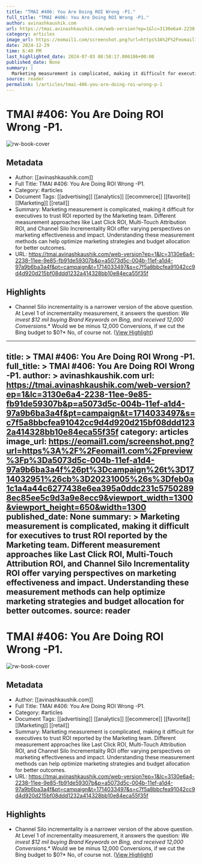 ```yaml
---
title: "TMAI #406: You Are Doing ROI Wrong -P1."
full_title: "TMAI #406: You Are Doing ROI Wrong -P1."
author: avinashkaushik.com
url: https://tmai.avinashkaushik.com/web-version?ep=1&lc=3130e6a4-2238-11ee-9e85-fb91de59307b&p=a5073d5c-004b-11ef-a1d4-97a9b6ba3a4f&pt=campaign&t=1714033497&s=c7f5a8bbcfea91042cc9d4d920d215bf08ddd1232a414328bb10e84eca55f35f
category: articles
image_url: https://eomail1.com/screenshot.png?url=https%3A%2F%2Feomail1.com%2Fpreview%3Fp%3Da5073d5c-004b-11ef-a1d4-97a9b6ba3a4f%26pt%3Dcampaign%26t%3D1714032951%26cb%3D20231005%26s%3Dfeb0a1c1a4a44c6277438e6ea395a0ddc231c57502898ec85ee5c9d3a9e8ecc9&viewport_width=1300&viewport_height=650&width=1300
date: 2024-12-29
time: 6:40 PM
last_highlighted_date: 2024-07-03 08:58:17.006186+00:00
published_date: None
summary: |
  Marketing measurement is complicated, making it difficult for executives to trust ROI reported by the Marketing team. Different measurement approaches like Last Click ROI, Multi-Touch Attribution ROI, and Channel Silo Incrementality ROI offer varying perspectives on marketing effectiveness and impact. Understanding these measurement methods can help optimize marketing strategies and budget allocation for better outcomes.
source: reader
permalink: l/articles/tmai-406-you-are-doing-roi-wrong-p-1
---
```

# TMAI #406: You Are Doing ROI Wrong -P1.

![rw-book-cover](https://eomail1.com/screenshot.png?url=https%3A%2F%2Feomail1.com%2Fpreview%3Fp%3Da5073d5c-004b-11ef-a1d4-97a9b6ba3a4f%26pt%3Dcampaign%26t%3D1714032951%26cb%3D20231005%26s%3Dfeb0a1c1a4a44c6277438e6ea395a0ddc231c57502898ec85ee5c9d3a9e8ecc9&viewport_width=1300&viewport_height=650&width=1300)

## Metadata
- Author: [[avinashkaushik.com]]
- Full Title: TMAI #406: You Are Doing ROI Wrong -P1.
- Category: #articles
- Document Tags: [[advertising]] [[analytics]] [[ecommerce]] [[favorite]] [[Marketing]] [[retail]] 
- Summary: Marketing measurement is complicated, making it difficult for executives to trust ROI reported by the Marketing team. Different measurement approaches like Last Click ROI, Multi-Touch Attribution ROI, and Channel Silo Incrementality ROI offer varying perspectives on marketing effectiveness and impact. Understanding these measurement methods can help optimize marketing strategies and budget allocation for better outcomes.
- URL: https://tmai.avinashkaushik.com/web-version?ep=1&lc=3130e6a4-2238-11ee-9e85-fb91de59307b&p=a5073d5c-004b-11ef-a1d4-97a9b6ba3a4f&pt=campaign&t=1714033497&s=c7f5a8bbcfea91042cc9d4d920d215bf08ddd1232a414328bb10e84eca55f35f

## Highlights
- Channel Silo incrementality is a narrower version of the above question. At Level 1 of incrementality measurement, it answers the question: 
  *We invest $12 mil buying Brand Keywords on Bing, and received 12,000 Conversions.** 
  Would we be minus 12,000 Conversions, if we cut the Bing budget to $0?* 
  No, of course not. ([View Highlight](https://read.readwise.io/read/01j1vx1rqbj8scxrc8f04djw4v))


---
title: >
  TMAI #406: You Are Doing ROI Wrong -P1.
full_title: >
  TMAI #406: You Are Doing ROI Wrong -P1.
author: >
  avinashkaushik.com
url: https://tmai.avinashkaushik.com/web-version?ep=1&lc=3130e6a4-2238-11ee-9e85-fb91de59307b&p=a5073d5c-004b-11ef-a1d4-97a9b6ba3a4f&pt=campaign&t=1714033497&s=c7f5a8bbcfea91042cc9d4d920d215bf08ddd1232a414328bb10e84eca55f35f
category: articles
image_url: https://eomail1.com/screenshot.png?url=https%3A%2F%2Feomail1.com%2Fpreview%3Fp%3Da5073d5c-004b-11ef-a1d4-97a9b6ba3a4f%26pt%3Dcampaign%26t%3D1714032951%26cb%3D20231005%26s%3Dfeb0a1c1a4a44c6277438e6ea395a0ddc231c57502898ec85ee5c9d3a9e8ecc9&viewport_width=1300&viewport_height=650&width=1300
published_date: None
summary: >
  Marketing measurement is complicated, making it difficult for executives to trust ROI reported by the Marketing team. Different measurement approaches like Last Click ROI, Multi-Touch Attribution ROI, and Channel Silo Incrementality ROI offer varying perspectives on marketing effectiveness and impact. Understanding these measurement methods can help optimize marketing strategies and budget allocation for better outcomes.
source: reader
---
# TMAI #406: You Are Doing ROI Wrong -P1.

![rw-book-cover](https://eomail1.com/screenshot.png?url=https%3A%2F%2Feomail1.com%2Fpreview%3Fp%3Da5073d5c-004b-11ef-a1d4-97a9b6ba3a4f%26pt%3Dcampaign%26t%3D1714032951%26cb%3D20231005%26s%3Dfeb0a1c1a4a44c6277438e6ea395a0ddc231c57502898ec85ee5c9d3a9e8ecc9&viewport_width=1300&viewport_height=650&width=1300)

## Metadata
- Author: [[avinashkaushik.com]]
- Full Title: TMAI #406: You Are Doing ROI Wrong -P1.
- Category: #articles
- Document Tags: [[advertising]] [[analytics]] [[ecommerce]] [[favorite]] [[Marketing]] [[retail]] 
- Summary: Marketing measurement is complicated, making it difficult for executives to trust ROI reported by the Marketing team. Different measurement approaches like Last Click ROI, Multi-Touch Attribution ROI, and Channel Silo Incrementality ROI offer varying perspectives on marketing effectiveness and impact. Understanding these measurement methods can help optimize marketing strategies and budget allocation for better outcomes.
- URL: https://tmai.avinashkaushik.com/web-version?ep=1&lc=3130e6a4-2238-11ee-9e85-fb91de59307b&p=a5073d5c-004b-11ef-a1d4-97a9b6ba3a4f&pt=campaign&t=1714033497&s=c7f5a8bbcfea91042cc9d4d920d215bf08ddd1232a414328bb10e84eca55f35f

## Highlights
- Channel Silo incrementality is a narrower version of the above question. At Level 1 of incrementality measurement, it answers the question: 
  *We invest $12 mil buying Brand Keywords on Bing, and received 12,000 Conversions.** 
  Would we be minus 12,000 Conversions, if we cut the Bing budget to $0?* 
  No, of course not. ([View Highlight](https://read.readwise.io/read/01j1vx1rqbj8scxrc8f04djw4v))


